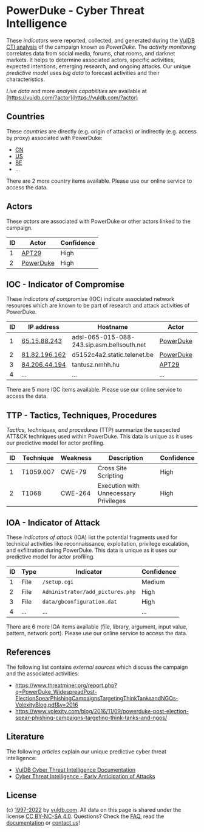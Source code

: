 # PowerDuke - Cyber Threat Intelligence

These _indicators_ were reported, collected, and generated during the [VulDB CTI analysis](https://vuldb.com/?kb.cti) of the campaign known as _PowerDuke_. The _activity monitoring_ correlates data from social media, forums, chat rooms, and darknet markets. It helps to determine associated actors, specific activities, expected intentions, emerging research, and ongoing attacks. Our unique _predictive model_ uses _big data_ to forecast activities and their characteristics.

_Live data_ and more _analysis capabilities_ are available at [https://vuldb.com/?actor](https://vuldb.com/?actor)

## Countries

These _countries_ are directly (e.g. origin of attacks) or indirectly (e.g. access by proxy) associated with PowerDuke:

* [CN](https://vuldb.com/?country.cn)
* [US](https://vuldb.com/?country.us)
* [BE](https://vuldb.com/?country.be)
* ...

There are 2 more country items available. Please use our online service to access the data.

## Actors

These _actors_ are associated with PowerDuke or other actors linked to the campaign.

ID | Actor | Confidence
-- | ----- | ----------
1 | [APT29](https://vuldb.com/?actor.apt29) | High
2 | [PowerDuke](https://vuldb.com/?actor.powerduke) | High

## IOC - Indicator of Compromise

These _indicators of compromise_ (IOC) indicate associated network resources which are known to be part of research and attack activities of PowerDuke.

ID | IP address | Hostname | Actor | Confidence
-- | ---------- | -------- | ----- | ----------
1 | [65.15.88.243](https://vuldb.com/?ip.65.15.88.243) | adsl-065-015-088-243.sip.asm.bellsouth.net | [PowerDuke](https://vuldb.com/?actor.powerduke) | High
2 | [81.82.196.162](https://vuldb.com/?ip.81.82.196.162) | d5152c4a2.static.telenet.be | [PowerDuke](https://vuldb.com/?actor.powerduke) | High
3 | [84.206.44.194](https://vuldb.com/?ip.84.206.44.194) | tantusz.nmhh.hu | [APT29](https://vuldb.com/?actor.apt29) | High
4 | ... | ... | ... | ...

There are 5 more IOC items available. Please use our online service to access the data.

## TTP - Tactics, Techniques, Procedures

_Tactics, techniques, and procedures_ (TTP) summarize the suspected ATT&CK techniques used within PowerDuke. This data is unique as it uses our predictive model for actor profiling.

ID | Technique | Weakness | Description | Confidence
-- | --------- | -------- | ----------- | ----------
1 | T1059.007 | CWE-79 | Cross Site Scripting | High
2 | T1068 | CWE-264 | Execution with Unnecessary Privileges | High

## IOA - Indicator of Attack

These _indicators of attack_ (IOA) list the potential fragments used for technical activities like reconnaissance, exploitation, privilege escalation, and exfiltration during PowerDuke. This data is unique as it uses our predictive model for actor profiling.

ID | Type | Indicator | Confidence
-- | ---- | --------- | ----------
1 | File | `/setup.cgi` | Medium
2 | File | `Administrator/add_pictures.php` | High
3 | File | `data/gbconfiguration.dat` | High
4 | ... | ... | ...

There are 6 more IOA items available (file, library, argument, input value, pattern, network port). Please use our online service to access the data.

## References

The following list contains _external sources_ which discuss the campaign and the associated activities:

* https://www.threatminer.org/report.php?q=PowerDuke_WidespreadPost-ElectionSpearPhishingCampaignsTargetingThinkTanksandNGOs-VolexityBlog.pdf&y=2016
* https://www.volexity.com/blog/2016/11/09/powerduke-post-election-spear-phishing-campaigns-targeting-think-tanks-and-ngos/

## Literature

The following _articles_ explain our unique predictive cyber threat intelligence:

* [VulDB Cyber Threat Intelligence Documentation](https://vuldb.com/?kb.cti)
* [Cyber Threat Intelligence - Early Anticipation of Attacks](https://www.scip.ch/en/?labs.20201022)

## License

(c) [1997-2022](https://vuldb.com/?kb.changelog) by [vuldb.com](https://vuldb.com/?kb.about). All data on this page is shared under the license [CC BY-NC-SA 4.0](https://creativecommons.org/licenses/by-nc-sa/4.0/). Questions? Check the [FAQ](https://vuldb.com/?kb.faq), read the [documentation](https://vuldb.com/?kb) or [contact us](https://vuldb.com/?contact)!
